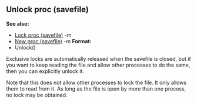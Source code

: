 ## Unlock proc (savefile)
**See also:**
*   [Lock proc (savefile)](/ref/savefile/proc/Lock.md) -m
*   [New proc (savefile)](/ref/savefile/proc/New.md) -m<!-- -->
**Format:**
*   Unlock()


Exclusive locks are automatically released when the savefile is
closed, but if you want to keep reading the file and allow other
processes to do the same, then you can explicitly unlock it.


Note that this does not allow other processes to lock the file.
It only allows them to read from it. As long as the file is open by more
than one process, no lock may be obtained.